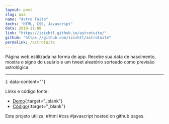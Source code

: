 ```yaml
---
layout: post
slug: aaa
name: "Astro Tuite"
techs: "HTML, CSS, Javascript"
data: 2019-11-08
link: "https://izichtl.github.io/astrotuite/"
github: "https://github.com/izichtl/astrotuite"
permalink: /astrotuite
---
```


Página web estilizada na forma de app. Recebe sua data de nascimento, mostra o signo do usuário e um tweet aleatório sorteado como previsão astrológica.

---
{: data-content=""}

Links e código fonte:
- [Demo](https://izichtl.github.io/astrotuite/){:target="_blank"}
- [Código](https://github.com/izichtl/astrotuite){:target="_blank"}

Este projeto utiliza: #html #css #javascript hosted on github pages.



